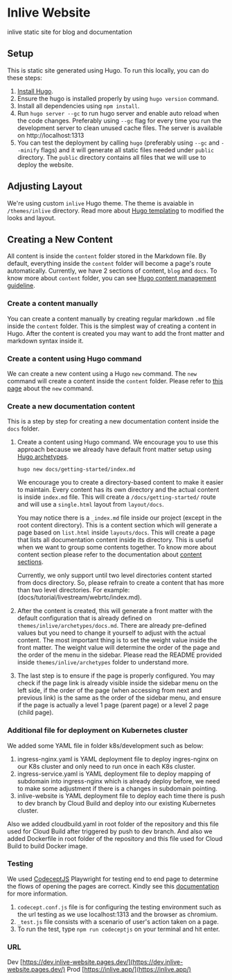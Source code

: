 # Inlive Website
inlive static site for blog and documentation

## Setup
This is static site generated using Hugo. To run this locally, you can do these steps:
1. [Install Hugo](https://gohugo.io/getting-started/installing/).
2. Ensure the hugo is installed properly by using `hugo version` command.
3. Install all dependencies using `npm install`.
4. Run `hugo server --gc` to run hugo server and enable auto reload when the code changes. Preferably using `--gc` flag for every time you run the development server to clean unused cache files. The server is available on http://localhost:1313
5. You can test the deployment by calling `hugo` (preferably using `--gc` and `--minify` flags) and it will generate all static files needed under `public` directory. The `public` directory contains all files that we will use to deploy the website.


## Adjusting Layout
We're using custom `inlive` Hugo theme. The theme is avaiable in `/themes/inlive` directory. Read more about [Hugo templating](https://gohugo.io/templates/) to modified the looks and layout.

## Creating a New Content
All content is inside the `content` folder stored in the Markdown file. By default, everything inside the `content` folder will become a page's route automatically. Currently, we have 2 sections of content, `blog` and `docs`. To know more about `content` folder, you can see [Hugo content management guideline](https://gohugo.io/content-management/).

### Create a content manually
You can create a content manually by creating regular markdown `.md` file inside the `content` folder. This is the simplest way of creating a content in Hugo. After the content is created you may want to add the front matter and markdown syntax inside it.

### Create a content using Hugo command
We can create a new content using a Hugo `new` command. The `new` command will create a content inside the `content` folder. Please refer to [this page](https://gohugo.io/commands/hugo_new/) about the `new` command.

### Create a new documentation content
This is a step by step for creating a new documentation content inside the `docs` folder.

1. Create a content using Hugo command. We encourage you to use this approach because we already have default front matter setup using [Hugo archetypes](https://gohugo.io/content-management/archetypes/).

    ```
    hugo new docs/getting-started/index.md
    ```
    We encourage you to create a directory-based content to make it easier to maintain. Every content has its own directory and the actual content is inside `index.md` file. This will create a `/docs/getting-started/` route and will use a `single.html` layout from `layout/docs`.

    You may notice there is a `_index.md` file inside our project (except in the root content directory). This is a content section which will generate a page based on `list.html` inside `layouts/docs`. This will create a page that lists all documentation content inside its directory. This is useful when we want to group some contents together. To know more about content section please refer to the documentation about [content sections](https://gohugo.io/content-management/sections/).

    Currently, we only support until two level directories content started from docs directory. So, please refrain to create a content that has more than two level directories. For example: (docs/tutorial/livestream/webrtc/index.md).

2. After the content is created, this will generate a front matter with the default configuration that is already defined on `themes/inlive/archetypes/docs.md`. There are already pre-defined values but you need to change it yourself to adjust with the actual content. The most important thing is to set the weight value inside the front matter. The weight value will determine the order of the page and the order of the menu in the sidebar. Please read the README provided inside `themes/inlive/archetypes` folder to understand more.

3. The last step is to ensure if the page is properly configured. You may check if the page link is already visible inside the sidebar menu on the left side, if the order of the page (when accessing from next and previous link) is the same as the order of the sidebar menu, and ensure if the page is actually a level 1 page (parent page) or a level 2 page (child page).

### Additional file for deployment on Kubernetes cluster
We added some YAML file in folder k8s/development such as below:
1. ingress-nginx.yaml is YAML deployment file to deploy ingres-nginx on our K8s cluster and only need to run once in each K8s cluster.
2. ingress-service.yaml is YAML deployment file to deploy mapping of subdomain into ingress-nginx which is already deploy before, we need to make some adjustment if there is a changes in subdomain pointing.
3. inlive-website is YAML deployment file to deploy each time there is push to dev branch by Cloud Build and deploy into our existing Kubernetes cluster.

Also we added cloudbuild.yaml in root folder of the repository and this file used for Cloud Build after triggered by push to dev branch. And also we added Dockerfile in root folder of the repository and this file used for Cloud Build to build Docker image.

### Testing
We used [CodeceptJS](https://codecept.io/quickstart/) Playwright for testing end to end page to determine the flows of opening the pages are correct. Kindly see this [documentation](https://codecept.io/playwright/) for more information.
1. `codecept.conf.js` file is for configuring the testing environment such as the url testing as we use localhost:1313 and the browser as chromium.
2. `_test.js` file consists with a scenario of user's action taken on a page.
3. To run the test, type `npm run codeceptjs` on your terminal and hit enter.

### URL

Dev [https://dev.inlive-website.pages.dev/](https://dev.inlive-website.pages.dev/)
Prod [https://inlive.app/](https://inlive.app/)

